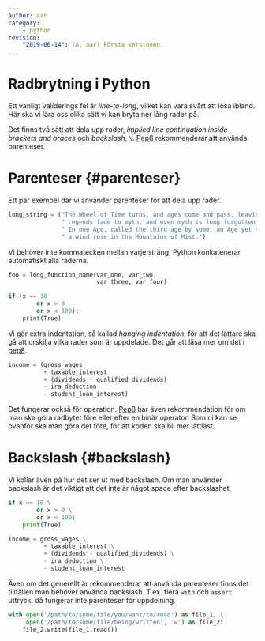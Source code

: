 ```yaml
---
author: aar
category:
    - python
revision:
    "2019-06-14": (A, aar) Första versionen.
...
```

Radbrytning i Python
==================================

Ett vanligt validerings fel är *line-to-long*, vilket kan vara svårt att lösa ibland. Här ska vi lära oss olika sätt vi kan bryta ner lång rader på.

<!--more-->

Det finns två sätt att dela upp rader, *implied line continuation inside brackets and braces* och *backslash*, `\`. [Pep8](https://www.python.org/dev/peps/pep-0008/#maximum-line-length) rekommenderar att använda parenteser.

# Parenteser {#parenteser}

Ett par exempel där vi använder parenteser för att dela upp rader.

```python
long_string = ("The Wheel of Time turns, and ages come and pass, leaving memories that become legend."
               " Legends fade to myth, and even myth is long forgotten when the Age that gave it birth comes again."
               " In one Age, called the third age by some, an Age yet to come, an age long pass,"
               " a wind rose in the Mountains of Mist.")
```

Vi behöver inte kommatecken mellan varje sträng, Python konkatenerar automatiskt alla raderna.

```python
foo = long_function_name(var_one, var_two,
                         var_three, var_four)

if (x == 10
        or x > 0
        or x < 100):
    print(True)
```

Vi gör extra indentation, så kallad *hanging indentation*, för att det lättare ska gå att urskilja vilka rader som är uppdelade. Det går att läsa mer om det i [pep8](https://www.python.org/dev/peps/pep-0008/#indentation).

```python
income = (gross_wages
          + taxable_interest
          + (dividends - qualified_dividends)
          - ira_deduction
          - student_loan_interest)
```

Det fungerar också för operation. [Pep8](https://legacy.python.org/dev/peps/pep-0008/#should-a-line-break-before-or-after-a-binary-operator) har även rekommendation för om man ska göra radbytet före eller efter en binär operator. Som ni kan se ovanför ska man göra det före, för att koden ska bli mer lättläst.



# Backslash {#backslash}

Vi kollar även på hur det ser ut med backslash. Om man använder backslash är det viktigt att det inte är något space efter backslashet.

```python
if x == 10 \
        or x > 0 \
        or x < 100:
    print(True)

income = gross_wages \
          + taxable_interest \
          + (dividends - qualified_dividends) \
          - ira_deduction \
          - student_loan_interest
```

Även om det generellt är rekommenderat att använda parenteser finns det tillfällen man behöver använda backslash. T.ex. flera `with` och `assert` uttryck, då fungerar inte parenteser för uppdelning.

```python
with open('/path/to/some/file/you/want/to/read') as file_1, \
     open('/path/to/some/file/being/written', 'w') as file_2:
    file_2.write(file_1.read())
```

